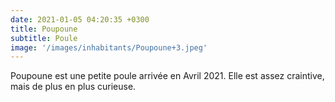 ```yaml
---
date: 2021-01-05 04:20:35 +0300
title: Poupoune
subtitle: Poule
image: '/images/inhabitants/Poupoune+3.jpeg'
---
```


Poupoune est une petite poule arrivée en Avril 2021. Elle est assez craintive, mais de plus en plus curieuse.